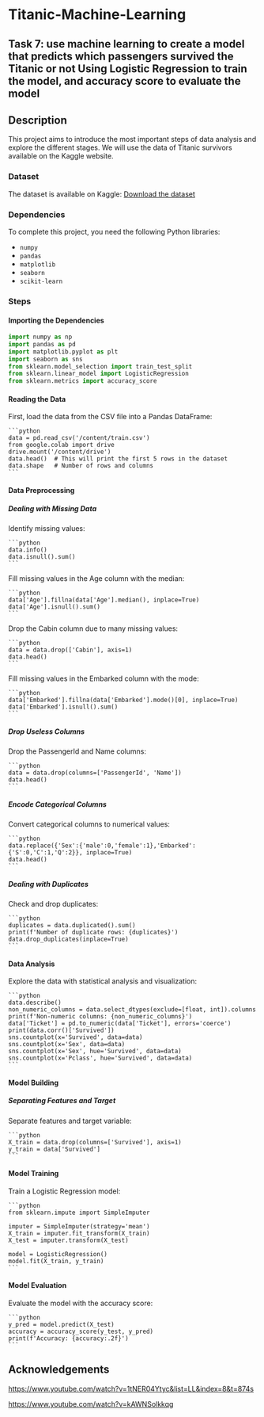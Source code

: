 # Titanic-Machine-Learning

## Task 7: use machine learning to create a model that predicts which passengers survived the Titanic or not Using Logistic Regression to train the model, and accuracy score to evaluate the model

## Description
This project aims to introduce the most important steps of data analysis and explore the different stages. We will use the data of Titanic survivors available on the Kaggle website.

### Dataset
The dataset is available on Kaggle:
[Download the dataset](https://www.kaggle.com/competitions/titanic/data)

### Dependencies
To complete this project, you need the following Python libraries:
* `numpy`
* `pandas`
* `matplotlib`
* `seaborn`
* `scikit-learn`

### Steps
#### Importing the Dependencies

```python
import numpy as np
import pandas as pd
import matplotlib.pyplot as plt
import seaborn as sns
from sklearn.model_selection import train_test_split
from sklearn.linear_model import LogisticRegression
from sklearn.metrics import accuracy_score
```
     
#### Reading the Data
First, load the data from the CSV file into a Pandas DataFrame:

    ```python
    data = pd.read_csv('/content/train.csv')
    from google.colab import drive
    drive.mount('/content/drive')
    data.head()  # This will print the first 5 rows in the dataset
    data.shape   # Number of rows and columns
    ```

#### Data Preprocessing
##### Dealing with Missing Data
Identify missing values:

    ```python
    data.info()
    data.isnull().sum()
    ```
    
Fill missing values in the Age column with the median:

    ```python
    data['Age'].fillna(data['Age'].median(), inplace=True)
    data['Age'].isnull().sum()
    ```
    
Drop the Cabin column due to many missing values:

    ```python
    data = data.drop(['Cabin'], axis=1)
    data.head()
    ```

Fill missing values in the Embarked column with the mode:

    ```python
    data['Embarked'].fillna(data['Embarked'].mode()[0], inplace=True)
    data['Embarked'].isnull().sum()
    ```

##### Drop Useless Columns
Drop the PassengerId and Name columns:

    ```python
    data = data.drop(columns=['PassengerId', 'Name'])
    data.head()
    ```

##### Encode Categorical Columns
Convert categorical columns to numerical values:

    ```python
    data.replace({'Sex':{'male':0,'female':1},'Embarked':{'S':0,'C':1,'Q':2}}, inplace=True)
    data.head()
    ```

##### Dealing with Duplicates
Check and drop duplicates:

    ```python
    duplicates = data.duplicated().sum()
    print(f'Number of duplicate rows: {duplicates}')
    data.drop_duplicates(inplace=True)
    ```

#### Data Analysis
Explore the data with statistical analysis and visualization:

    ```python
    data.describe()
    non_numeric_columns = data.select_dtypes(exclude=[float, int]).columns
    print(f'Non-numeric columns: {non_numeric_columns}')
    data['Ticket'] = pd.to_numeric(data['Ticket'], errors='coerce')  
    print(data.corr()['Survived'])
    sns.countplot(x='Survived', data=data)
    sns.countplot(x='Sex', data=data)
    sns.countplot(x='Sex', hue='Survived', data=data)
    sns.countplot(x='Pclass', hue='Survived', data=data)
    ```

#### Model Building
##### Separating Features and Target
Separate features and target variable:

    ```python
    X_train = data.drop(columns=['Survived'], axis=1)
    y_train = data['Survived']
    ```
    
#### Model Training
Train a Logistic Regression model:

    ```python
    from sklearn.impute import SimpleImputer

    imputer = SimpleImputer(strategy='mean')
    X_train = imputer.fit_transform(X_train)
    X_test = imputer.transform(X_test)

    model = LogisticRegression()
    model.fit(X_train, y_train)
    ```
#### Model Evaluation
Evaluate the model with the accuracy score:

    ```python
    y_pred = model.predict(X_test)
    accuracy = accuracy_score(y_test, y_pred)
    print(f'Accuracy: {accuracy:.2f}')
    ```

## Acknowledgements
https://www.youtube.com/watch?v=1tNER04Ytyc&list=LL&index=8&t=874s

https://www.youtube.com/watch?v=kAWNSolkkqg

